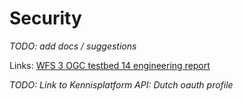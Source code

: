 # Security
*TODO: add docs / suggestions*

Links:
[WFS 3 OGC testbed 14 engineering report](https://docs.opengeospatial.org/per/18-045.html#_secured_wfs_3_0)

*TODO: Link to Kennisplatform API: Dutch oauth profile*
